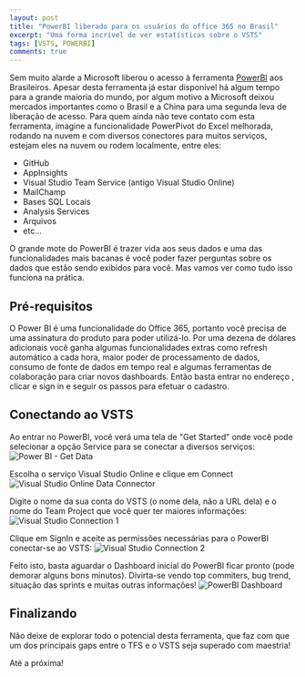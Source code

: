 ```yaml
---
layout: post
title: "PowerBI liberado para os usuários do office 365 no Brasil"
excerpt: "Uma forma incrível de ver estatísticas sobre o VSTS"
tags: [VSTS, POWERBI]
comments: true
---
```


Sem muito alarde a Microsoft liberou o acesso à ferramenta [PowerBI](http://powerbi.com) aos Brasileiros. Apesar desta ferramenta já estar disponível há algum tempo para a grande maioria do mundo, por algum motivo a Microsoft deixou mercados importantes como o Brasil e a China para uma segunda leva de liberação de acesso. Para quem ainda não teve contato com esta ferramenta, imagine a funcionalidade PowerPivot do Excel melhorada, rodando na nuvem e com diversos conectores para muitos serviços, estejam eles na nuvem ou rodem localmente, entre eles: 
 * GitHub
 * AppInsights
 * Visual Studio Team Service (antigo Visual Studio Online)
 * MailChamp
 * Bases SQL Locais
 * Analysis Services
 * Arquivos
 * etc...

O grande mote do PowerBI é trazer vida aos seus dados e uma das funcionalidades mais bacanas é você poder fazer perguntas sobre os dados que estão sendo exibidos para você. Mas vamos ver como tudo isso funciona na prática.

## Pré-requisitos
O Power BI é uma funcionalidade do Office 365, portanto você precisa de uma assinatura do produto para poder utilizá-lo. Por uma dezena de dólares adicionais você ganha algumas funcionalidades extras como refresh automático a cada hora, maior poder de processamento de dados, consumo de fonte de dados em tempo real e algumas ferramentas de colaboração para criar novos dashboards. Então basta entrar no endereço [](http://powerbi.com), clicar e sign in e seguir os passos para efetuar o cadastro.

## Conectando ao VSTS
Ao entrar no PowerBI, você verá uma tela de "Get Started" onde você pode selecionar a opção Service para se conectar a diversos serviços: 
![Power BI - Get Data]({{site.url}}/images/pwb.GetData.png)

Escolha o serviço Visual Studio Online e clique em Connect 
![Visual Studio Online Data Connector]({{site.url}}/images/pwb.VisualStudioOnline.png)

Digite o nome da sua conta do VSTS (o nome dela, não a URL dela) e o nome do Team Project que você quer ter maiores informações: 
![Visual Studio Connection 1]({{site.url}}/images/pwb.connection1.png)

Clique em SignIn e aceite as permissões necessárias para o PowerBI conectar-se ao VSTS: 
![Visual Studio Connection 2]({{site.url}}/images/pwb.Connection2.png)

Feito isto, basta aguardar o Dashboard inicial do PowerBI ficar pronto (pode demorar alguns bons minutos). Divirta-se vendo top commiters, bug trend, situação das sprints e muitas outras informações! 
![PowerBI Dashboard]({{site.url}}/images/pwb.Dashboard.png)

## Finalizando
Não deixe de explorar todo o potencial desta ferramenta, que faz com que um dos principais gaps entre o TFS e o VSTS seja superado com maestria! 


Até a próxima! 











